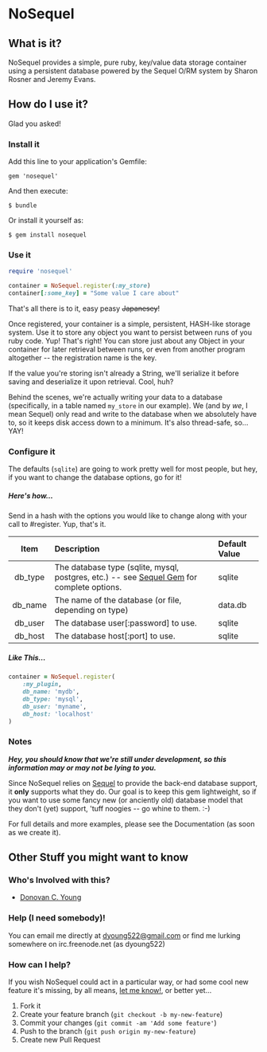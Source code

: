 NoSequel
========
What is it?
-----------
NoSequel provides a simple, pure ruby, key/value data storage container using a persistent database powered by the Sequel O/RM system by Sharon Rosner and Jeremy Evans.

How do I use it?
------------------
Glad you asked!

### Install it

Add this line to your application's Gemfile:

    gem 'nosequel'

And then execute:

    $ bundle

Or install it yourself as:

    $ gem install nosequel

### Use it
```ruby
require 'nosequel'

container = NoSequel.register(:my_store)
container[:some_key] = "Some value I care about"
```

That's all there is to it, easy peasy ~~Japanesey~~!

Once registered, your container is a simple, persistent, HASH-like storage system. Use it to store any object you want to persist between runs of you ruby code.  Yup! That's right! You can store just about any Object in your container for later retrieval between runs, or even from another program altogether -- the registration name is the key.

If the value you're storing isn't already a String, we'll serialize it before saving and deserialize it upon retrieval.  Cool, huh?

Behind the scenes, we're actually writing your data to a database (specifically, in a table named `my_store` in our example).  We (and by _we_, I mean Sequel) only read and write to the database when we absolutely have to, so it keeps disk access down to a minimum.  It's also thread-safe, so... YAY!

### Configure it
The defaults (`sqlite`) are going to work pretty well for most people, but hey, if you want to change the database options, go for it!

##### Here's how...
Send in a hash with the options you would like to change along with your call to #register.  Yup, that's it.

|  Item  | Description  | Default Value  |
|:------:|:-------------|:---------------|
| db_type | The database type (sqlite, mysql, postgres, etc.) -- see [Sequel Gem](http://sequel.rubyforge.org/rdoc-adapters/index.html) for complete options. | sqlite |
| db_name | The name of the database (or file, depending on type) | data.db |
| db_user | The database user[:password] to use. | sqlite |
| db_host | The database host[:port] to use. | sqlite |

##### Like This...
```ruby
container = NoSequel.register(
    :my_plugin,
    db_name: 'mydb',
    db_type: 'mysql',
    db_user: 'myname',
    db_host: 'localhost'
)
```

### Notes
***Hey, you should know that we're still under development, so this information may or may not be lying to you.***

Since NoSequel relies on [Sequel](https://github.com/jeremyevans/sequel) to provide the back-end database support, it **only** supports what they do.  Our goal is to keep this gem lightweight, so if you want to use some fancy new (or anciently old) database model that they don't (yet) support, 'tuff noogies -- go whine to them.  :-)

<!-- TODO: Create documentation -->
For full details and more examples, please see the Documentation (as soon as we create it).

Other Stuff you might want to know
----------------------------------
### Who's Involved with this?
- [Donovan C. Young](mailto:dyoung522@gmail.com)

### Help (I need somebody)!
You can email me directly at dyoung522@gmail.com or find me lurking somewhere on irc.freenode.net (as dyoung522)

### How can I help?
If you wish NoSequel could act in a particular way, or had some cool new feature it's missing, by all means, [let me know!](mailto:dyoung522@gmail.com), or better yet...

1. Fork it
2. Create your feature branch (`git checkout -b my-new-feature`)
3. Commit your changes (`git commit -am 'Add some feature'`)
4. Push to the branch (`git push origin my-new-feature`)
5. Create new Pull Request
